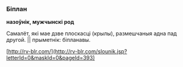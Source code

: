 ### Біплан
**назоўнік, мужчынскі род**

Самалёт, які мае дзве плоскасці (крылы), размешчаныя адна пад другой. || прыметнік: біпланавы.

<a rel="author">[http://rv-blr.com/](http://rv-blr.com/slounik.jsp?letterId=0&maskId=0&pageId=393)</a>
